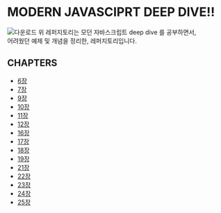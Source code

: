 # MODERN JAVASCIPRT DEEP DIVE!!

![다운로드](https://cdn.inflearn.com/public/courses/327974/cover/3b014384-8b3e-4f66-a4de-a94ffff11f58/Modern%20Javascript%20Deep%20Dive.png)
위 레퍼지토리는 모던 자바스크립트 deep dive 를 공부하면서,<br/>
어려웠던 예제 및 개념을 정리한, 레퍼지토리입니다.

## CHAPTERS

- [6장](./chapter_6/README.md)
- [7장](./chapter_7/README.md)
- [9장](./chapter_9/index.js)
- [10장](./chapter_10/index.js)
- [11장](./chapter_11/index.js)
- [12장](./chapter_12/README.md)
- [16장](./chapter_16/README.md)
- [17장](./chapter_17/README.md)
- [18장](./chapter_18/README.md)
- [19장](./chapter_19/README.md)
- [21장](./chapter_21/README.md)
- [22장](./chapter_22/README.md)
- [23장](./chapter_23/README.md)
- [24장](./chapter_24/index.js)
- [25장]()
  <!-- - [26장]() -->
  <!-- - [27장]() -->
  <!-- - [28장]() -->
  <!-- - [29장]() -->
  <!-- - [30장]() -->
  <!-- - [31장]() -->
  <!-- - [32장]() -->
  <!-- - [33장]() -->
  <!-- - [34장]() -->
  <!-- - [35장]() -->
  <!-- - [36장]() -->
  <!-- - [37장]() -->
  <!-- - [38장]() -->
  <!-- - [39장]() -->
  <!-- - [40장]() -->
  <!-- - [41장]() -->
  <!-- - [42장]() -->
  <!-- - [43장]() -->
  <!-- - [44장]() -->
  <!-- - [45장]() -->
  <!-- - [46장]() -->
  <!-- - [47장]() -->
  <!-- - [48장]() -->
  <!-- - [49장]() -->
